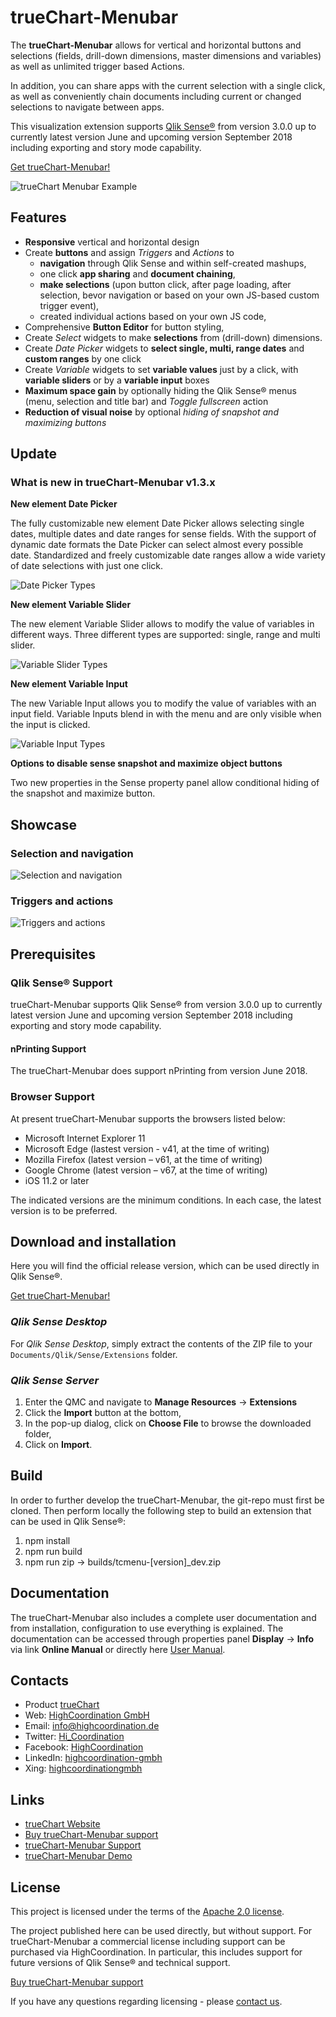 # trueChart-Menubar 

The **trueChart-Menubar** allows for vertical and horizontal buttons and selections 
(fields, drill-down dimensions, master dimensions and variables) as well as unlimited trigger based Actions.

In addition, you can share apps with the current selection with a single click, as well as conveniently chain 
documents including current or changed selections to navigate between apps.
 
This visualization extension supports [Qlik Sense®](http://www.qlik.com/us/products/qlik-sense) 
from version 3.0.0 up to currently latest version June and upcoming version September 2018 including exporting and story mode capability. 

[Get trueChart-Menubar!](https://www.highcoordination.com/downloads/truechart-menubar/) 

![trueChart Menubar Example](./assets/example.gif)

## Features

* **Responsive** vertical and horizontal design
* Create **buttons** and assign _Triggers_ and _Actions_ to
  - **navigation** through Qlik Sense and within self-created mashups,
  - one click **app sharing** and **document chaining**,
  - **make selections** (upon button click, after page loading, after selection, 
  bevor navigation or based on your own JS-based custom trigger event),
  - created individual actions based on your own JS code,
* Comprehensive **Button Editor** for button styling,
* Create _Select_ widgets to make **selections** from (drill-down) dimensions.
* Create _Date Picker_ widgets to **select single, multi, range dates** and **custom ranges** by one click
* Create _Variable_ widgets to set **variable values** just by a click, with **variable sliders** or by a **variable input** boxes
* **Maximum space gain** by optionally hiding the Qlik Sense® menus
(menu, selection and title bar) and _Toggle fullscreen_ action
* **Reduction of visual noise** by optional _hiding of snapshot and maximizing buttons_

## Update

### What is new in trueChart-Menubar v1.3.x

**New element Date Picker**

The fully customizable new element Date Picker allows selecting single dates, multiple dates and date ranges for sense fields. With the support of dynamic date formats the Date Picker can select almost every possible date. Standardized and freely customizable date ranges allow a wide variety of date selections with just one click.

![Date Picker Types](./assets/DatePicker_01.gif)

**New element Variable Slider**

The new element Variable Slider allows to modify the value of variables in different ways. Three different types are supported: single, range and multi slider.

![Variable Slider Types](./assets/VariableSlider_03.gif)

**New element Variable Input**

The new Variable Input allows you to modify the value of variables with an input field. Variable Inputs blend in with the menu and are only visible when the input is clicked.

![Variable Input Types](./assets/VariableInput_03.gif)

**Options to disable sense snapshot and maximize object buttons**

Two new properties in the Sense property panel allow conditional hiding of the snapshot and maximize button.

## Showcase

### Selection and navigation

![Selection and navigation](./assets/selection-and-navigation.gif)

### Triggers and actions

![Triggers and actions](./assets/triggers-and-actions.gif)

## Prerequisites

### Qlik Sense® Support
trueChart-Menubar supports Qlik Sense® from version 3.0.0 up to currently
latest version June and upcoming version September 2018 including exporting and story mode capability.

#### nPrinting Support
The trueChart-Menubar does support nPrinting from version June 2018.

### Browser Support
At present trueChart-Menubar supports the browsers listed below:

* Microsoft Internet Explorer 11
* Microsoft Edge (lastest version - v41, at the time of writing)
* Mozilla Firefox (latest version – v61, at the time of writing)
* Google Chrome (latest version – v67, at the time of writing)
* iOS 11.2 or later

The indicated versions are the minimum conditions. In each case, the latest 
version is to be preferred. 

## Download and installation

Here you will find the official release version, which can be used directly in Qlik Sense®.

[Get trueChart-Menubar!](https://www.highcoordination.com/downloads/truechart-menubar/)

### _Qlik Sense Desktop_

For _Qlik Sense Desktop_, simply extract the contents of the ZIP file to your
`Documents/Qlik/Sense/Extensions` folder.

### _Qlik Sense Server_

1. Enter the QMC and navigate to **Manage Resources** → **Extensions**
2. Click the **Import** button at the bottom,
3. In the pop-up dialog, click on **Choose File** to browse the downloaded folder,
4. Click on **Import**.

## Build

In order to further develop the trueChart-Menubar, the git-repo must first be cloned. 
Then perform locally the following step to build an extension that can be used in Qlik Sense®:

1. npm install
2. npm run build
2. npm run zip -> builds/tcmenu-[version]_dev.zip 

## Documentation

The trueChart-Menubar also includes a complete user documentation and from 
installation, configuration to use everything is explained.
The documentation can be accessed through properties panel **Display** → **Info** 
via link **Online Manual** or directly here [User Manual](https://www.highcoordination.com/guides/truechart-menubar/current/).

## Contacts
* Product [trueChart](http://www.truechart.com)
* Web: [HighCoordination GmbH](https://www.highcoordination.com/en)
* Email: [info@highcoordination.de](mailto:info@highcoordination.de)
* Twitter: [Hi_Coordination](https://twitter.com/Hi_Coordination)
* Facebook: [HighCoordination](https://www.facebook.com/HighCoordination)
* LinkedIn: [highcoordination-gmbh](https://www.linkedin.com/company/highcoordination-gmbh)
* Xing: [highcoordinationgmbh](https://www.xing.com/companies/highcoordinationgmbh)

## Links
* [trueChart Website](http://www.truechart.com)
* [Buy trueChart-Menubar support](https://www.highcoordination.com/en/learn-more/contact/?formular=kontaktformular-vertrieb#section-kontaktformular-vertrieb)
* [trueChart-Menubar Support](mailto:support@truechart.com)
* [trueChart-Menubar Demo](https://sense.highcoordination.de/demo/extensions/HiCoDemo/HiCoDemo.html)

## License

This project is licensed under the terms of the [Apache 2.0 license](./LICENSE).

The project published here can be used directly, but without support. 
For trueChart-Menubar a commercial license including support can be purchased 
via HighCoordination. In particular, this includes support for future versions of 
Qlik Sense® and technical support.

[Buy trueChart-Menubar support](https://www.highcoordination.com/en/learn-more/contact/?formular=kontaktformular-vertrieb#section-kontaktformular-vertrieb)

If you have any questions regarding licensing - please [contact us](https://www.highcoordination.com/en/learn-more/contact).
